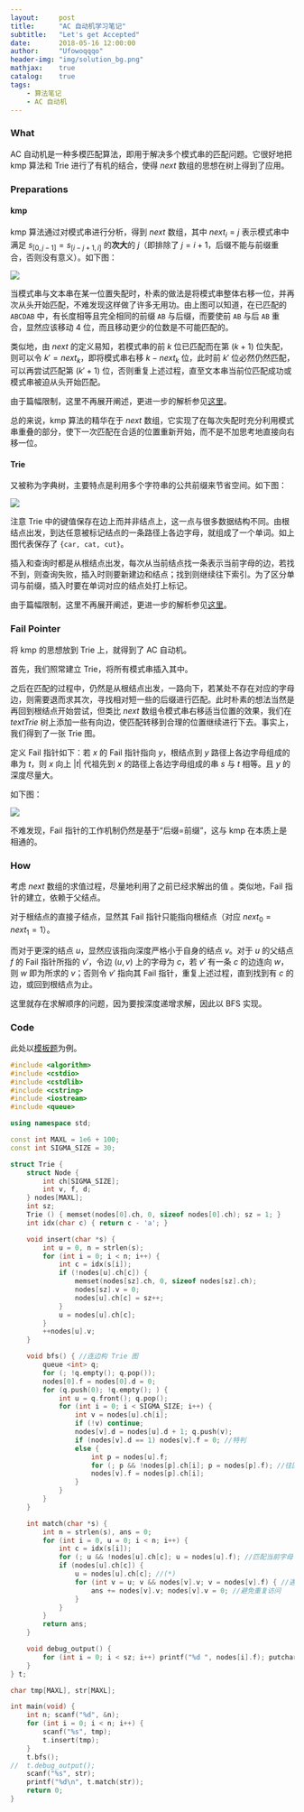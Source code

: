 ```yaml
---
layout:     post
title:      "AC 自动机学习笔记"
subtitle:   "Let's get Accepted"
date:       2018-05-16 12:00:00
author:     "Ufowoqqqo"
header-img: "img/solution_bg.png"
mathjax:    true
catalog:    true
tags:
    - 算法笔记
    - AC 自动机
---
```


### $\text{What}$

$\text{AC}$ 自动机是一种多模匹配算法，即用于解决多个模式串的匹配问题。它很好地把 $\text{kmp}$ 算法和 $\text{Trie}$ 进行了有机的结合，使得 $next$ 数组的思想在树上得到了应用。

### $\text{Preparations}$
#### $\text{kmp}$
$\text{kmp}$ 算法通过对模式串进行分析，得到 $next$ 数组，其中 $next_i = j$ 表示模式串中满足 $s_{[0,j-1]} = s_{[i - j + 1,i]}$ 的**次大**的 $j$（即排除了 $j=i+1$，后缀不能与前缀重合，否则没有意义）。如下图：

![](https://blog.monad.ga/img/post/KMP/Prefix.svg)

当模式串与文本串在某一位置失配时，朴素的做法是将模式串整体右移一位，并再次从头开始匹配，不难发现这样做了许多无用功。由上图可以知道，在已匹配的 `ABCDAB` 中，有长度相等且完全相同的前缀 `AB` 与后缀，而要使前 `AB` 与后 `AB` 重合，显然应该移动 $4$ 位，而且移动更少的位数是不可能匹配的。

类似地，由 $next$ 的定义易知，若模式串的前 $k$ 位已匹配而在第 $(k+1)$ 位失配，则可以令 $k'=next_k$，即将模式串右移 $k-next_k$ 位，此时前 $k'$ 位必然仍然匹配，可以再尝试匹配第 $(k'+1)$ 位，否则重复上述过程，直至文本串当前位匹配成功或模式串被迫从头开始匹配。

由于篇幅限制，这里不再展开阐述，更进一步的解析参见[这里](https://blog.monad.ga/2018/02/07/KMP/)。

总的来说，$\text{kmp}$ 算法的精华在于 $next$ 数组，它实现了在每次失配时充分利用模式串重叠的部分，使下一次匹配在合适的位置重新开始，而不是不加思考地直接向右移一位。

#### Trie

又被称为字典树，主要特点是利用多个字符串的公共前缀来节省空间。如下图：

![](https://blog.monad.ga/img/post/Trie/Trie_tree_example.svg)

注意 $\text{Trie}$ 中的键值保存在边上而并非结点上，这一点与很多数据结构不同。由根结点出发，到达任意被标记结点的一条路径上各边字母，就组成了一个单词。如上图代表保存了 `{car, cat, cut}`。

插入和查询时都是从根结点出发，每次从当前结点找一条表示当前字母的边，若找不到，则查询失败，插入时则要新建边和结点；找到则继续往下索引。为了区分单词与前缀，插入时要在单词对应的结点处打上标记。

由于篇幅限制，这里不再展开阐述，更进一步的解析参见[这里](https://blog.monad.ga/2018/02/12/Trie/)。

### $\text{Fail Pointer}$

将 $\text{kmp}$ 的思想放到 $\text{Trie}$ 上，就得到了 $\text{AC}$ 自动机。

首先，我们照常建立 $\text{Trie}$，将所有模式串插入其中。

之后在匹配的过程中，仍然是从根结点出发，一路向下，若某处不存在对应的字母边，则需要退而求其次，寻找相对短一些的后缀进行匹配。此时朴素的想法当然是再回到根结点开始尝试，但类比 $next$ 数组令模式串右移适当位置的效果，我们在 $text{Trie}$ 树上添加一些有向边，使匹配转移到合理的位置继续进行下去。事实上，我们得到了一张 $\text{Trie}$ 图。

定义 $\text{Fail}$ 指针如下：若 $x$ 的 $\text{Fail}$ 指针指向 $y$，根结点到 $y$ 路径上各边字母组成的串为 $t$，则 $x$ 向上 $|t|$ 代祖先到 $x$ 的路径上各边字母组成的串 $s$ 与 $t$ 相等。且 $y$ 的深度尽量大。

如下图：

![](http://s11.sinaimg.cn/mw690/001L9wH0gy6SB1FHRwK1a&690)

不难发现，$\text{Fail}$ 指针的工作机制仍然是基于“后缀=前缀”，这与 $\text{kmp}$ 在本质上是相通的。

### $\text{How}$

考虑 $next$ 数组的求值过程，尽量地利用了之前已经求解出的值 。类似地，$\text{Fail}$ 指针的建立，依赖于父结点。

对于根结点的直接子结点，显然其 $\text{Fail}$ 指针只能指向根结点（对应 $next_0=next_1=1$）。

而对于更深的结点 $u$，显然应该指向深度严格小于自身的结点 $v$。对于 $u$ 的父结点 $f$ 的 $\text{Fail}$ 指针所指的 $v'$，令边 $(u, v)$ 上的字母为 $c$，若 $v'$ 有一条 $c$ 的边连向 $w$，则 $w$ 即为所求的 $v$；否则令 $v'$ 指向其 $\text{Fail}$ 指针，重复上述过程，直到找到有 $c$ 的边，或回到根结点为止。

这里就存在求解顺序的问题，因为要按深度递增求解，因此以 $\text{BFS}$ 实现。

### $\text{Code}$

此处以[模板题](https://www.luogu.org/problemnew/show/P3808)为例。

```cpp
#include <algorithm>
#include <cstdio>
#include <cstdlib>
#include <cstring>
#include <iostream>
#include <queue>

using namespace std;

const int MAXL = 1e6 + 100;
const int SIGMA_SIZE = 30;

struct Trie {
	struct Node {
		int ch[SIGMA_SIZE];
		int v, f, d;
	} nodes[MAXL];
	int sz;
	Trie () { memset(nodes[0].ch, 0, sizeof nodes[0].ch); sz = 1; }
	int idx(char c) { return c - 'a'; }

	void insert(char *s) {
		int u = 0, n = strlen(s);
		for (int i = 0; i < n; i++) {
			int c = idx(s[i]);
			if (!nodes[u].ch[c]) {
				memset(nodes[sz].ch, 0, sizeof nodes[sz].ch);
				nodes[sz].v = 0;
				nodes[u].ch[c] = sz++;
			}
			u = nodes[u].ch[c];
		}
		++nodes[u].v;
	}

	void bfs() { //连边构 Trie 图 
		queue <int> q;
		for (; !q.empty(); q.pop());
		nodes[0].f = nodes[0].d = 0;
		for (q.push(0); !q.empty(); ) {
			int u = q.front(); q.pop();
			for (int i = 0; i < SIGMA_SIZE; i++) {
				int v = nodes[u].ch[i];
				if (!v) continue;
				nodes[v].d = nodes[u].d + 1; q.push(v);
				if (nodes[v].d == 1) nodes[v].f = 0; //特判 
				else {
					int p = nodes[u].f;
					for (; p && !nodes[p].ch[i]; p = nodes[p].f); //往回匹配，直至找到或回到根结点 
					nodes[v].f = nodes[p].ch[i];
				}
			}
		}
	}

	int match(char *s) {
		int n = strlen(s), ans = 0;
		for (int i = 0, u = 0; i < n; i++) {
			int c = idx(s[i]);
			for (; u && !nodes[u].ch[c]; u = nodes[u].f); //匹配当前字母 
			if (nodes[u].ch[c]) {
				u = nodes[u].ch[c]; //(*)
				for (int v = u; v && nodes[v].v; v = nodes[v].f) { //遇到非单词结点就可以停下了
					ans += nodes[v].v; nodes[v].v = 0; //避免重复访问 
				}
			}
		}
		return ans;
	}

	void debug_output() {
		for (int i = 0; i < sz; i++) printf("%d ", nodes[i].f); putchar('\n');
	}
} t;

char tmp[MAXL], str[MAXL];

int main(void) {
	int n; scanf("%d", &n);
	for (int i = 0; i < n; i++) {
		scanf("%s", tmp); 
		t.insert(tmp);
	}
	t.bfs();
//	t.debug_output();
	scanf("%s", str);
	printf("%d\n", t.match(str));
	return 0;
}
```

